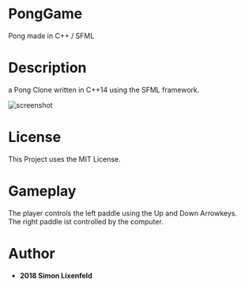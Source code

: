 # PongGame
Pong made in C++ / SFML

# Description
a Pong Clone written in C++14 using the SFML framework. </br>

![screenshot](https://github.com/slxfld/PongGame/blob/master/DATA/screenshot.png)

# License
This Project uses the MIT License.

# Gameplay
The player controls the left paddle using the Up and Down Arrowkeys. </br>
The right paddle ist controlled by the computer.</br>

# Author
* **2018 Simon Lixenfeld**
